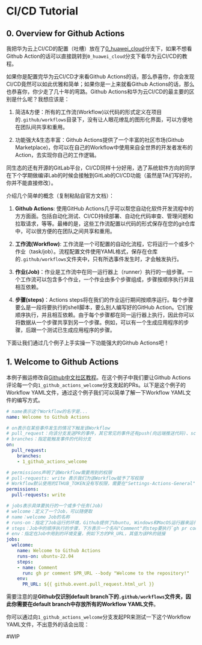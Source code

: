 # CI/CD Tutorial

## 0. Overview for Github Actions

我把华为云上CI/CD的配置（吐槽）放在了[0_huawei_cloud](https://github.com/Electronic-Waste/cicd_tutorial/tree/0_huawei_cloud)分支下，如果不想看Github Action的话可以直接跳转到`0_huawei_cloud`分支下看华为云CI/CD的教程。

如果你是配置完华为云CI/CD才来看Github Actions的话，那么恭喜你，你会发现CI/CD竟然可以如此优雅和简单；如果你是一上来就看Github Actions的话，那么也恭喜你，你少走了几十年的弯路。Github Actions和华为云CI/CD的最主要的区别是什么呢？我想应该是：

1. 简洁&方便：所有的工作流(Workflow)以代码的形式定义在项目的`.github/workflows`目录下，没有让人眼花缭乱的图形化界面，可以方便地在团队间共享和重用。

2. 功能强大&生态丰富：Github Actions提供了一个丰富的社区市场(Github Marketplace)，你可以在自己的Workflow中使用来自全世界的开发者发布的Action，去实现你自己的工作逻辑。

同生态的还有开源的GitLab平台，CI/CD同样十分好用，选了系统软件方向的同学在下个学期做编译Lab的时候会接触到GitLab的CI/CD功能（虽然是TA们写好的，你并不能直接修改）。

介绍几个简单的概念（复制粘贴自官方文档）：

1. **Github Actions**: 使用GitHub Actions几乎可以帮您自动化软件开发流程中的方方面面。包括自动化测试、CI/CD持续部署、自动化代码审查、管理问题和拉取请求，等等。最棒的是，这些工作流配置以代码的形式保存在您的git仓库中，可以很方便的在团队之间共享和重用。

2. **工作流(Workflow)**: 工作流是一个可配置的自动化流程，它将运行一个或多个作业（task/job）。流程配置文件使用YAML格式，保存在仓库的`.github/workflows`文件夹中，只有所选事件发生时，才会触发执行。

3. **作业(Job)**：作业是工作流中在同一运行器上（runner）执行的一组步骤。一个工作流可以包含多个作业，一个作业由多个步骤组成，步骤按顺序执行并且相互依赖。

4. **步骤(steps)**：Actions steps将在我们的作业运行期间按顺序运行。每个步骤要么是一段将要执行的shell脚本，要么别人编写好的GitHub Action。它们按顺序执行，并且相互依赖。由于每个步骤都在同一运行器上执行，因此你可以将数据从一个步骤共享到另一个步骤。例如，可以有一个生成应用程序的步骤，后跟一个测试已生成应用程序的步骤。

下面让我们通过几个例子上手实操一下功能强大的Github Actions吧！

## 1. Welcome to Github Actions

本例子搬运修改自[Github中文社区教程](https://www.github-zh.com/getting-started/hello-github-actions)。在这个例子中我们要让Github Actions评论每一个向`1_github_actions_welcome`分支发起的PRs。以下是这个例子的Workflow YAML文件，通过这个例子我们可以简单了解一下Workflow YAML文件的编写方式。

```YAML
# name表示这个Workflow的名字是...
name: Welcome to Github Actions 

# on表示在某些事件发生的情况下触发该Workflow
# pull_request：向该分支发送PR的事件，其它常见的事件还有push(向远端推送代码)、schedule(定时执行)
# branches：指定能触发事件的代码分支
on: 
  pull_request:
    branches:
    - 1_github_actions_welcome

# permissions声明了该Workflow需要用到的权限
# pull-requests: write 表示我们为该Workflow赋予了写权限
# Workflow默认使用的ITHUB_TOKEN没有写权限，需要在"Settings-Actions-General"中打开Workflow的write权限
permissions:
  pull-requests: write

# jobs表示具体要执行的一个或多个任务(Job)
# welcome：定义了一个Job，可以随便取
# name：welcome Job的名称
# runs-on：指定了Job运行的环境，Github提供了Ubuntu, Windows和MacOS运行器来运行Job
# steps：Job中的顺序执行的步骤，下方表示一个名叫"Comment"的step要执行`gh pr comment`命令
# env：指定在Job中用到的环境变量，例如下方的PR_URL，其值为该PR的链接
jobs:
  welcome:
    name: Welcome to Github Actions
    runs-on: ubuntu-22.04
    steps:
    - name: Comment
      run: gh pr comment $PR_URL --body "Welcome to the repository!"
    env:
      PR_URL: ${{ github.event.pull_request.html_url }}
```

需要注意的是**Github仅识别default branch下的`.github/workflows`文件夹，因此你需要在default branch中存放所有的Workflow YAML文件**。

你可以通过向`1_github_actions_welcome`分支发起PR来测试一下这个Workflow YAML文件，不出意外的话会出现：



\#WIP